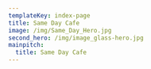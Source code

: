 ```yaml
---
templateKey: index-page
title: Same Day Cafe
image: /img/Same_Day_Hero.jpg
second_hero: /img/image_glass-hero.jpg
mainpitch:
  title: Same Day Cafe
---
```

